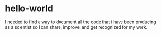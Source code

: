 # hello-world
I needed to find a way to document all the code that i have been producing as a scientist so I can share, improve, and get recognized
for my work. 
